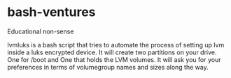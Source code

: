 bash-ventures
=============

Educational non-sense

lvmluks is a bash script that tries to automate the process of setting up lvm inside a luks encrypted device.
It will create two partitions on your drive. One for /boot and One that holds the LVM volumes. It will ask you for your preferences in terms of volumegroup names and sizes along the way. 
